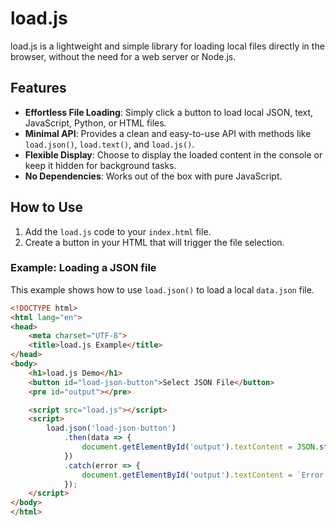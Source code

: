 # load.js

load.js is a lightweight and simple library for loading local files directly in the browser, without the need for a web server or Node.js.

## Features
- **Effortless File Loading**: Simply click a button to load local JSON, text, JavaScript, Python, or HTML files.
- **Minimal API**: Provides a clean and easy-to-use API with methods like `load.json()`, `load.text()`, and `load.js()`.
- **Flexible Display**: Choose to display the loaded content in the console or keep it hidden for background tasks.
- **No Dependencies**: Works out of the box with pure JavaScript.

## How to Use
1. Add the `load.js` code to your `index.html` file.
2. Create a button in your HTML that will trigger the file selection.

### Example: Loading a JSON file
This example shows how to use `load.json()` to load a local `data.json` file.

```html
<!DOCTYPE html>
<html lang="en">
<head>
    <meta charset="UTF-8">
    <title>load.js Example</title>
</head>
<body>
    <h1>load.js Demo</h1>
    <button id="load-json-button">Select JSON File</button>
    <pre id="output"></pre>

    <script src="load.js"></script>
    <script>
        load.json('load-json-button')
            .then(data => {
                document.getElementById('output').textContent = JSON.stringify(data, null, 2);
            })
            .catch(error => {
                document.getElementById('output').textContent = `Error: ${error.message}`;
            });
    </script>
</body>
</html>
